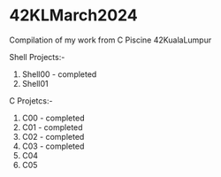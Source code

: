 # 42KLMarch2024
Compilation of my work from C Piscine 42KualaLumpur

Shell Projects:- 
1. Shell00 - completed
2. Shell01

C Projetcs:-
1. C00 - completed
2. C01 - completed
3. C02 - completed
4. C03 - completed
5. C04
6. C05

